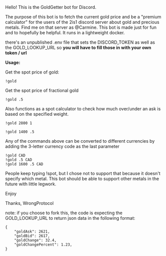 Hello! This is the GoldGetter bot for Discord.

The purpose of this bot is to fetch the current gold price and be a "premium calculator" for the users of the 2is1 discord server about gold and precious metals. Find me on that server as @Carmine. This bot is made just for fun and to hopefully be helpful. It runs in a lightweight docker. 

there's an unpublished .env file that sets the DISCORD_TOKEN as well as the GOLD_LOOKUP_URL
so 
**you will have to fill those in with your own token / url**

**Usage:**

Get the spot price of gold: 
```
!gold
```
Get the spot price of fractional gold
```
!gold .5
```
Also functions as a spot calculator to check how much over/under an ask is based on the specified weight. 

```
!gold 2800 1

!gold 1400 .5
```
Any of the commands above can be converted to different currencies by adding the 3-letter currency code as the last parameter
```
!gold CAD
!gold .5 CAD
!gold 1600 .5 CAD
```

People keep typing !spot, but I chose not to support that because it doesn't specify which metal. This bot should be able to support other metals in the future with little legwork. 

Enjoy

Thanks,
WrongProtocol


note: if you choose to fork this, the code is expecting the GOLD_LOOKUP_URL to return json data in the following format: 
```
{
    "goldAsk": 2621,
    "goldBid": 2617,
    "goldChange": 32.4,
    "goldChangePercent": 1.23,  
}
```
